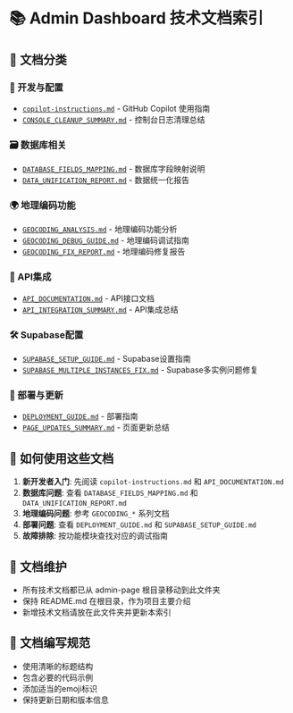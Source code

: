 # 📚 Admin Dashboard 技术文档索引

## 📁 文档分类

### 🔧 开发与配置
- [`copilot-instructions.md`](./copilot-instructions.md) - GitHub Copilot 使用指南
- [`CONSOLE_CLEANUP_SUMMARY.md`](./CONSOLE_CLEANUP_SUMMARY.md) - 控制台日志清理总结

### 🗃️ 数据库相关
- [`DATABASE_FIELDS_MAPPING.md`](./DATABASE_FIELDS_MAPPING.md) - 数据库字段映射说明
- [`DATA_UNIFICATION_REPORT.md`](./DATA_UNIFICATION_REPORT.md) - 数据统一化报告

### 🌍 地理编码功能
- [`GEOCODING_ANALYSIS.md`](./GEOCODING_ANALYSIS.md) - 地理编码功能分析
- [`GEOCODING_DEBUG_GUIDE.md`](./GEOCODING_DEBUG_GUIDE.md) - 地理编码调试指南
- [`GEOCODING_FIX_REPORT.md`](./GEOCODING_FIX_REPORT.md) - 地理编码修复报告

### 🔌 API集成
- [`API_DOCUMENTATION.md`](./API_DOCUMENTATION.md) - API接口文档
- [`API_INTEGRATION_SUMMARY.md`](./API_INTEGRATION_SUMMARY.md) - API集成总结

### 🛠️ Supabase配置
- [`SUPABASE_SETUP_GUIDE.md`](./SUPABASE_SETUP_GUIDE.md) - Supabase设置指南
- [`SUPABASE_MULTIPLE_INSTANCES_FIX.md`](./SUPABASE_MULTIPLE_INSTANCES_FIX.md) - Supabase多实例问题修复

### 🚀 部署与更新
- [`DEPLOYMENT_GUIDE.md`](./DEPLOYMENT_GUIDE.md) - 部署指南
- [`PAGE_UPDATES_SUMMARY.md`](./PAGE_UPDATES_SUMMARY.md) - 页面更新总结

## 📖 如何使用这些文档

1. **新开发者入门**: 先阅读 `copilot-instructions.md` 和 `API_DOCUMENTATION.md`
2. **数据库问题**: 查看 `DATABASE_FIELDS_MAPPING.md` 和 `DATA_UNIFICATION_REPORT.md`
3. **地理编码问题**: 参考 `GEOCODING_*` 系列文档
4. **部署问题**: 查看 `DEPLOYMENT_GUIDE.md` 和 `SUPABASE_SETUP_GUIDE.md`
5. **故障排除**: 按功能模块查找对应的调试指南

## 🔄 文档维护

- 所有技术文档都已从 admin-page 根目录移动到此文件夹
- 保持 README.md 在根目录，作为项目主要介绍
- 新增技术文档请放在此文件夹并更新本索引

## 📝 文档编写规范

- 使用清晰的标题结构
- 包含必要的代码示例
- 添加适当的emoji标识
- 保持更新日期和版本信息
